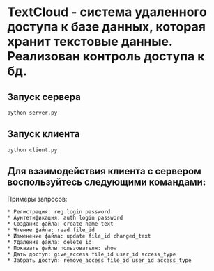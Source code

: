 # TextCloud - система удаленного доступа к базе данных, которая хранит текстовые данные. Реализован контроль доступа к бд. #
## Запуск сервера ##
    python server.py
## Запуск клиента ##
    python client.py
## Для взаимодействия клиента с сервером воспользуйтесь следующими командами: ##
Примеры запросов:

    * Регистрация: reg login password
    * Аунтетификация: auth login password
    * Создание файла: create name text
    * Чтение файла: read file_id
    * Изменение файла: update file_id changed_text
    * Удаление файла: delete id
    * Показать файлы пользователя: show
    * Дать доступ: give_access file_id user_id access_type
    * Забрать доступ: remove_access file_id user_id access_type
